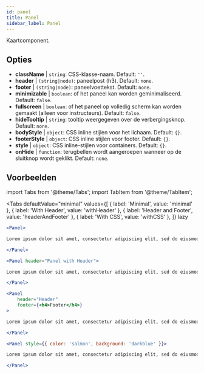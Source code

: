 ```yaml
---
id: panel 
title: Panel
sidebar_label: Panel
---
```


Kaartcomponent.

## Opties

* __className__ | `string`: CSS-klasse-naam. Default: `''`.
* __header__ | `(string|node)`: paneelpost (h3). Default: `none`.
* __footer__ | `(string|node)`: paneelvoettekst. Default: `none`.
* __minimizable__ | `boolean`: of het paneel kan worden geminimaliseerd. Default: `false`.
* __fullscreen__ | `boolean`: of het paneel op volledig scherm kan worden gemaakt (alleen voor instructeurs). Default: `false`.
* __hideTooltip__ | `string`: tooltip weergegeven over de verbergingsknop. Default: `none`.
* __bodyStyle__ | `object`: CSS inline stijlen voor het lichaam. Default: `{}`.
* __footerStyle__ | `object`: CSS inline stijlen voor footer. Default: `{}`.
* __style__ | `object`: CSS inline-stijlen voor containers. Default: `{}`.
* __onHide__ | `function`: terugbellen wordt aangeroepen wanneer op de sluitknop wordt geklikt. Default: `none`.


## Voorbeelden

import Tabs from '@theme/Tabs';
import TabItem from '@theme/TabItem';

<Tabs
    defaultValue="minimal"
    values={[
        { label: 'Minimal', value: 'minimal' },
        { label: 'With Header', value: 'withHeader' },
        { label: 'Header and Footer', value: 'headerAndFooter' },
        { label: 'With CSS', value: 'withCSS' },
    ]}
    lazy
>

<TabItem value="minimal">

```jsx live
<Panel>

Lorem ipsum dolor sit amet, consectetur adipiscing elit, sed do eiusmod tempor incididunt ut labore et dolore magna aliqua. Ut enim ad minim veniam, quis nostrud exercitation ullamco laboris nisi ut aliquip ex ea commodo consequat. Duis aute irure dolor in reprehenderit in voluptate velit esse cillum dolore eu fugiat nulla pariatur. Excepteur sint occaecat cupidatat non proident, sunt in culpa qui officia deserunt mollit anim id est laborum.

</Panel>
```

</TabItem>

<TabItem value="withHeader">

```jsx live
<Panel header="Panel with Header">

Lorem ipsum dolor sit amet, consectetur adipiscing elit, sed do eiusmod tempor incididunt ut labore et dolore magna aliqua. Ut enim ad minim veniam, quis nostrud exercitation ullamco laboris nisi ut aliquip ex ea commodo consequat. Duis aute irure dolor in reprehenderit in voluptate velit esse cillum dolore eu fugiat nulla pariatur. Excepteur sint occaecat cupidatat non proident, sunt in culpa qui officia deserunt mollit anim id est laborum.

</Panel>
```

</TabItem>

<TabItem value="headerAndFooter">

```jsx live
<Panel 
    header="Header" 
    footer={<h4>Footer</h4>}
>

Lorem ipsum dolor sit amet, consectetur adipiscing elit, sed do eiusmod tempor incididunt ut labore et dolore magna aliqua. Ut enim ad minim veniam, quis nostrud exercitation ullamco laboris nisi ut aliquip ex ea commodo consequat. Duis aute irure dolor in reprehenderit in voluptate velit esse cillum dolore eu fugiat nulla pariatur. Excepteur sint occaecat cupidatat non proident, sunt in culpa qui officia deserunt mollit anim id est laborum.

</Panel>
```

</TabItem>

<TabItem value="withCSS">

```jsx live
<Panel style={{ color: 'salmon', background: 'darkblue' }}>

Lorem ipsum dolor sit amet, consectetur adipiscing elit, sed do eiusmod tempor incididunt ut labore et dolore magna aliqua. Ut enim ad minim veniam, quis nostrud exercitation ullamco laboris nisi ut aliquip ex ea commodo consequat. Duis aute irure dolor in reprehenderit in voluptate velit esse cillum dolore eu fugiat nulla pariatur. Excepteur sint occaecat cupidatat non proident, sunt in culpa qui officia deserunt mollit anim id est laborum.

</Panel>
```

</TabItem>

</Tabs>
